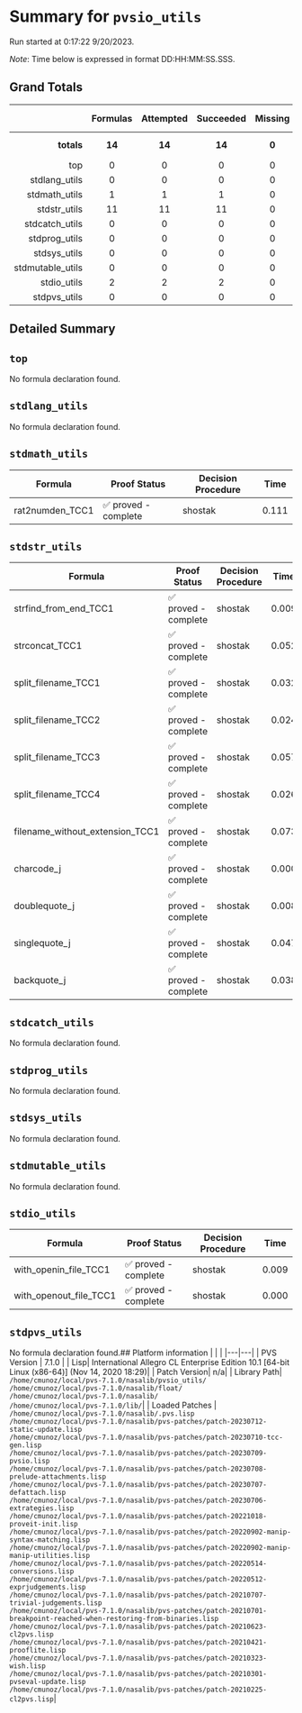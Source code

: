 # Summary for `pvsio_utils`
Run started at 0:17:22 9/20/2023.

_Note_: Time below is expressed in format DD:HH:MM:SS.SSS.
## Grand Totals 
|            | Formulas | Attempted | Succeeded | Missing | Total Time |
| ---:       | :---:    | :---:     | :---:     | :---:   | ---        |
| **totals** | **14**   | **14**    | **14**    | **0**  | **0.486 s**   |
|top|0|0|0|0|0.000|
|stdlang_utils|0|0|0|0|0.000|
|stdmath_utils|1|1|1|0|0.111|
|stdstr_utils|11|11|11|0|0.366|
|stdcatch_utils|0|0|0|0|0.000|
|stdprog_utils|0|0|0|0|0.000|
|stdsys_utils|0|0|0|0|0.000|
|stdmutable_utils|0|0|0|0|0.000|
|stdio_utils|2|2|2|0|0.009|
|stdpvs_utils|0|0|0|0|0.000|
## Detailed Summary 
## `top`
No formula declaration found.
## `stdlang_utils`
No formula declaration found.
## `stdmath_utils`

| Formula | Proof Status | Decision Procedure | Time |
| ---     | ---          | ---                | ---  |
|rat2numden_TCC1|✅ proved - complete|shostak|0.111|

## `stdstr_utils`

| Formula | Proof Status | Decision Procedure | Time |
| ---     | ---          | ---                | ---  |
|strfind_from_end_TCC1|✅ proved - complete|shostak|0.009|
|strconcat_TCC1|✅ proved - complete|shostak|0.052|
|split_filename_TCC1|✅ proved - complete|shostak|0.032|
|split_filename_TCC2|✅ proved - complete|shostak|0.024|
|split_filename_TCC3|✅ proved - complete|shostak|0.057|
|split_filename_TCC4|✅ proved - complete|shostak|0.026|
|filename_without_extension_TCC1|✅ proved - complete|shostak|0.073|
|charcode_j|✅ proved - complete|shostak|0.000|
|doublequote_j|✅ proved - complete|shostak|0.008|
|singlequote_j|✅ proved - complete|shostak|0.047|
|backquote_j|✅ proved - complete|shostak|0.038|

## `stdcatch_utils`
No formula declaration found.
## `stdprog_utils`
No formula declaration found.
## `stdsys_utils`
No formula declaration found.
## `stdmutable_utils`
No formula declaration found.
## `stdio_utils`

| Formula | Proof Status | Decision Procedure | Time |
| ---     | ---          | ---                | ---  |
|with_openin_file_TCC1|✅ proved - complete|shostak|0.009|
|with_openout_file_TCC1|✅ proved - complete|shostak|0.000|

## `stdpvs_utils`
No formula declaration found.## Platform information 
|  |  |
|---|---|
| PVS Version | 7.1.0 |
| Lisp| International Allegro CL Enterprise Edition 10.1 [64-bit Linux (x86-64)] (Nov 14, 2020 18:29)|
| Patch Version| n/a|
| Library Path| `/home/cmunoz/local/pvs-7.1.0/nasalib/pvsio_utils/`<br/>`/home/cmunoz/local/pvs-7.1.0/nasalib/float/`<br/>`/home/cmunoz/local/pvs-7.1.0/nasalib/`<br/>`/home/cmunoz/local/pvs-7.1.0/lib/`|
| Loaded Patches | `/home/cmunoz/local/pvs-7.1.0/nasalib/.pvs.lisp`<br/>`/home/cmunoz/local/pvs-7.1.0/nasalib/pvs-patches/patch-20230712-static-update.lisp`<br/>`/home/cmunoz/local/pvs-7.1.0/nasalib/pvs-patches/patch-20230710-tcc-gen.lisp`<br/>`/home/cmunoz/local/pvs-7.1.0/nasalib/pvs-patches/patch-20230709-pvsio.lisp`<br/>`/home/cmunoz/local/pvs-7.1.0/nasalib/pvs-patches/patch-20230708-prelude-attachments.lisp`<br/>`/home/cmunoz/local/pvs-7.1.0/nasalib/pvs-patches/patch-20230707-defattach.lisp`<br/>`/home/cmunoz/local/pvs-7.1.0/nasalib/pvs-patches/patch-20230706-extrategies.lisp`<br/>`/home/cmunoz/local/pvs-7.1.0/nasalib/pvs-patches/patch-20221018-proveit-init.lisp`<br/>`/home/cmunoz/local/pvs-7.1.0/nasalib/pvs-patches/patch-20220902-manip-syntax-matching.lisp`<br/>`/home/cmunoz/local/pvs-7.1.0/nasalib/pvs-patches/patch-20220902-manip-manip-utilities.lisp`<br/>`/home/cmunoz/local/pvs-7.1.0/nasalib/pvs-patches/patch-20220514-conversions.lisp`<br/>`/home/cmunoz/local/pvs-7.1.0/nasalib/pvs-patches/patch-20220512-exprjudgements.lisp`<br/>`/home/cmunoz/local/pvs-7.1.0/nasalib/pvs-patches/patch-20210707-trivial-judgements.lisp`<br/>`/home/cmunoz/local/pvs-7.1.0/nasalib/pvs-patches/patch-20210701-breakpoint-reached-when-restoring-from-binaries.lisp`<br/>`/home/cmunoz/local/pvs-7.1.0/nasalib/pvs-patches/patch-20210623-cl2pvs.lisp`<br/>`/home/cmunoz/local/pvs-7.1.0/nasalib/pvs-patches/patch-20210421-prooflite.lisp`<br/>`/home/cmunoz/local/pvs-7.1.0/nasalib/pvs-patches/patch-20210323-wish.lisp`<br/>`/home/cmunoz/local/pvs-7.1.0/nasalib/pvs-patches/patch-20210301-pvseval-update.lisp`<br/>`/home/cmunoz/local/pvs-7.1.0/nasalib/pvs-patches/patch-20210225-cl2pvs.lisp`|
